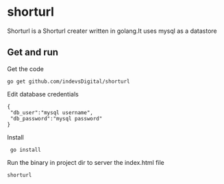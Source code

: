 # shorturl
Shorturl is a Shorturl creater written in golang.It uses mysql as a datastore

## Get and run
Get the code
```
go get github.com/indevsDigital/shorturl

```

Edit database credentials
```
{
 "db_user":"mysql username",
 "db_password":"mysql password"
}
```
Install

```
 go install
 ```
 Run the binary in project dir to server the index.html file
```
shorturl
```
